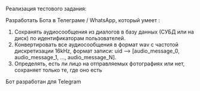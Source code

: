 Реализация тестового задания:

Разработать Бота в Телеграме / WhatsApp, который умеет :

1. Сохранять аудиосообщения из диалогов в базу данных (СУБД или на диск) по идентификаторам пользователей.
2. Конвертировать все аудиосообщения в формат wav с частотой дискретизации 16kHz, формат записи:
   uid —> [audio_message_0, audio_message_1, ..., audio_message_N].
3. Определять, есть ли лицо на отправляемых фотографиях или нет, сохраняет только те, где оно есть

Бот разработан для Telegram
